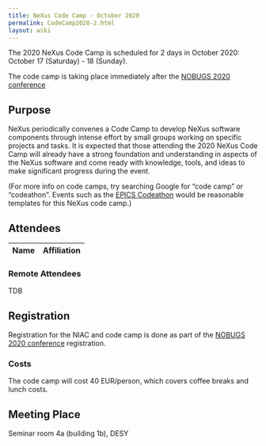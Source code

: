 ```yaml
---
title: NeXus Code Camp - October 2020
permalink: CodeCamp2020-2.html
layout: wiki
---
```


The 2020 NeXus Code Camp is scheduled for 2 days in October 2020:
October 17 (Saturday) - 18 (Sunday).

The code camp is taking place immediately after the [NOBUGS 2020 conference](http://tiny.cc/nobugs2020)

## Purpose

NeXus periodically convenes a Code Camp to
develop NeXus software components through intense effort by small groups
working on specific projects and tasks. It is expected that those
attending the 2020 NeXus Code Camp will already have a strong foundation
and understanding in aspects of the NeXus software and come ready with
knowledge, tools, and ideas to make significant progress during the
event. 

(For more info on code camps, try searching Google for “code camp” or
“codeathon”. Events such as the [EPICS
Codeathon](https://www.aps.anl.gov/epics/meetings/codeathon.php) would be
reasonable templates for this NeXus code camp.)

## Attendees

Name|Affiliation
----|----

### Remote Attendees

TDB

## Registration

Registration for the NIAC and code camp is done as part of the [NOBUGS 2020 conference](http://tiny.cc/nobugs2020) registration.

### Costs

The code camp will cost 40 EUR/person, which covers coffee breaks and lunch costs.

Meeting Place
-------------

Seminar room 4a (building 1b), DESY


